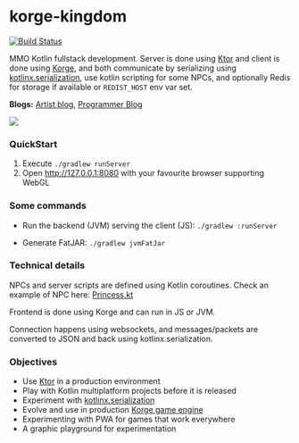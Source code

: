 # korge-kingdom

[![Build Status](https://travis-ci.org/mmo-poc/mmo-poc.svg?branch=master)](https://travis-ci.org/mmo-poc/mmo-poc)

MMO Kotlin fullstack development. Server is done using [Ktor](https://ktor.io/) and client is done using [Korge](https://github.com/korlibs/korlibs),
and both communicate by serializing using [kotlinx.serialization](https://github.com/Kotlin/kotlinx.serialization),
use kotlin scripting for some NPCs, and optionally Redis for storage if available or `REDIST_HOST` env var set.

**Blogs:** [Artist blog](https://tamy.es/tag/mmo/), [Programmer Blog](https://soywiz.com/tag/mmo/)

![](/docs/screenshot.png)

### QuickStart

1. Execute `./gradlew runServer`
2. Open <http://127.0.0.1:8080> with your favourite browser supporting WebGL

### Some commands

* Run the backend (JVM) serving the client (JS): `./gradlew :runServer`

* Generate FatJAR: `./gradlew jvmFatJar`

### Technical details

NPCs and server scripts are defined using Kotlin coroutines.
Check an example of NPC here: [Princess.kt](https://github.com/mmo-poc/mmo-poc/blob/master/mmo/jvm/src/mmo/server/script/Princess.kt)

Frontend is done using Korge and can run in JS or JVM.

Connection happens using websockets, and messages/packets are converted to JSON and back using kotlinx.serialization. 

### Objectives

* Use [Ktor](https://ktor.io/) in a production environment
* Play with Kotlin multiplatform projects before it is released
* Experiment with [kotlinx.serialization](https://github.com/Kotlin/kotlinx.serialization)
* Evolve and use in production [Korge game engine](https://github.com/korlibs/korlibs)
* Experimenting with PWA for games that work everywhere
* A graphic playground for experimentation
